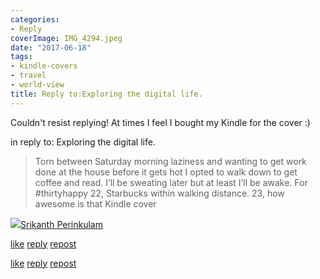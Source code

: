 ```yaml
---
categories:
- Reply
coverImage: IMG_4294.jpeg
date: "2017-06-18"
tags:
- kindle-covers
- travel
- world-view
title: Reply to:Exploring the digital life.
---
```


Couldn't resist replying! At times I feel I bought my Kindle for the cover :)

in reply to: Exploring the digital life.

> Torn between Saturday morning laziness and wanting to get work done at the house before it gets hot I opted to walk down to get coffee and read. I’ll be sweating later but at least I’ll be awake. For #thirtyhappy 22, Starbucks within walking distance. 23, how awesome is that Kindle cover

![](images/cropped-cropped-SP01-550afdebv1_site_icon.png)[Srikanth Perinkulam](https://srikanthperinkulam.com)

[like](https://twitter.com/intent/favorite?tweet_id=876396134004117505) [reply](https://twitter.com/intent/tweet?tweet_id=876396134004117505) [repost](https://twitter.com/intent/retweet?tweet_id=876396134004117505)

[like](https://twitter.com/intent/favorite?tweet_id=876396134004117505) [reply](https://twitter.com/intent/tweet?tweet_id=876396134004117505) [repost](https://twitter.com/intent/retweet?tweet_id=876396134004117505)
